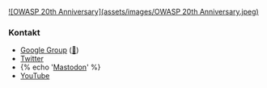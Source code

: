 [![OWASP 20th Anniversary](assets/images/OWASP 20th Anniversary.jpeg)](https://20thanniversary.owasp.org/)

### Kontakt

* [Google Group](https://groups.google.com/a/owasp.org/group/germany-chapter/) ([📧](mailto:germany-chapter@owasp.org))
* [Twitter](https://twitter.com/owasp_de)
* {% echo '<a rel="me" href="https://infosec.exchange/@owasp_de">Mastodon</a>' %}
* [YouTube](https://www.youtube.com/channel/UCO7VtjaFHkfsDNZEFg9OssQ)
